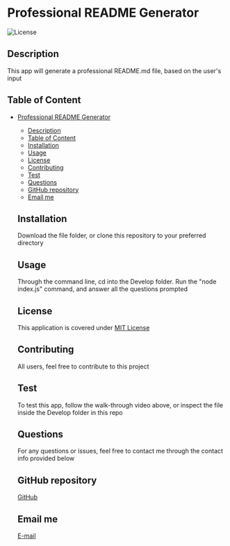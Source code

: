 
  # Professional README Generator

  ![License](https://img.shields.io/badge/License-MIT%20License-blue.svg)

  ## Description
  This app will generate a professional README.md file, based on the user's input

  ## Table of Content

- [Professional README Generator](#professional-readme-generator)
  - [Description](#description)
  - [Table of Content](#table-of-content)
  - [Installation](#installation)
  - [Usage](#usage)
  - [License](#license)
  - [Contributing](#contributing)
  - [Test](#test)
  - [Questions](#questions)
  - [GitHub repository](#github-repository)
  - [Email me](#email-me)

  ## Installation
  Download the file folder, or clone this repository to your preferred directory

  ## Usage
  Through the command line, cd into the Develop folder. Run the "node index.js" command, and answer all the questions prompted

  ## License
  This application is covered under [MIT License](https://choosealicense.com/licenses/mit/)

  ## Contributing
  All users, feel free to contribute to this project

  ## Test
  To test this app, follow the walk-through video above, or inspect the file inside the Develop folder in this repo

  ## Questions
  For any questions or issues, feel free to contact me through the contact info provided below

  ## GitHub repository
  [GitHub](https://github.com/)

  ## Email me
  [E-mail](mailto:google@gmail.com)
